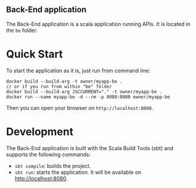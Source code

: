 Back-End application
---

The Back-End application is a scala application running APIs. It is located in the `be` folder.

# Quick Start
To start the application as it is, just run from command line:
```
docker build --build-arg -t owner/myapp-be .
// or if you run from within "be" folder
docker build --build-arg JSCCURRENT="." -t owner/myapp-be .
docker run --name myapp-be -d --rm -p 8080:8080 owner/myapp-be
```
Then you can open your browser on `http://localhost:8080`.

# Development
The Back-End application is built with the Scala Build Tools (sbt) and supports the following commands:
- `sbt compile`: builds the project.
- `sbt run`: starts the application. It will be available on [http://localhost:8080](http://localhost:8080).